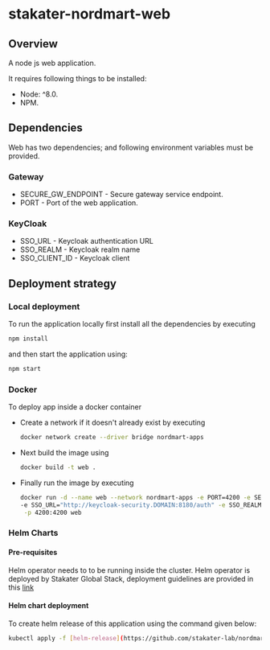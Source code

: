 
# stakater-nordmart-web

## Overview

A node js web application.

It requires following things to be installed:

* Node: ^8.0.
* NPM.

## Dependencies

Web has two dependencies; and following environment variables must be provided.

### Gateway

* SECURE_GW_ENDPOINT - Secure gateway service endpoint.
* PORT - Port of the web application.

### KeyCloak

* SSO_URL - Keycloak authentication URL
* SSO_REALM - Keycloak realm name
* SSO_CLIENT_ID - Keycloak client

## Deployment strategy

### Local deployment

To run the application locally first install all the dependencies by executing


```bash
npm install
```

and then start the application using:

```bash
npm start
```

### Docker

To deploy app inside a docker container

* Create a network if it doesn't already exist by executing

  ```bash
  docker network create --driver bridge nordmart-apps
  ```

* Next build the image using

  ```bash
  docker build -t web .
  ```

* Finally run the image by executing

  ```bash
  docker run -d --name web --network nordmart-apps -e PORT=4200 -e SECURE_GW_ENDPOINT="gateway:8080" \
  -e SSO_URL="http://keycloak-security.DOMAIN:8180/auth" -e SSO_REALM="nordmart" -e SSO_CLIENT_ID="stakater-nordmart-web" \
   -p 4200:4200 web
  ```

### Helm Charts

#### Pre-requisites

Helm operator needs to to be running inside the cluster. Helm operator is deployed by Stakater Global Stack, deployment guidelines are provided in this [link](https://playbook.stakater.com/content/processes/bootstrapping/deploying-stack-on-azure.html)

#### Helm chart deployment

To create helm release of this application using the command given below:

  ```bash
  kubectl apply -f [helm-release](https://github.com/stakater-lab/nordmart-dev-apps/blob/master/releases/web-helm-release.yaml).yaml -n <namespace-name>
  ```

